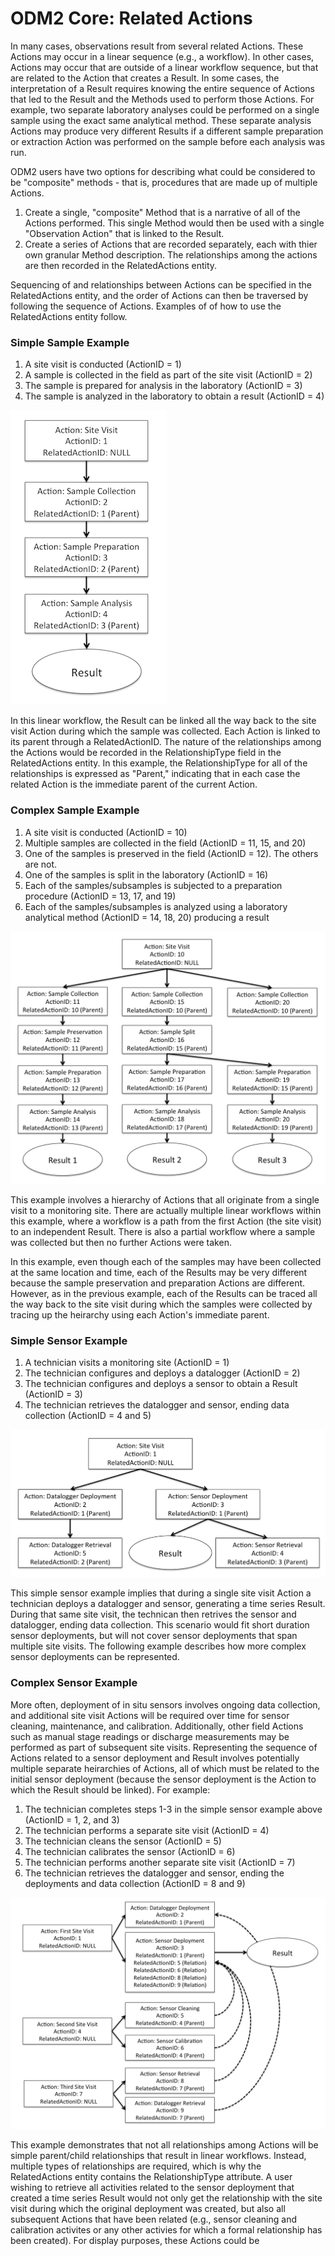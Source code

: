 ODM2 Core: Related Actions
==========================

In many cases, observations result from several related Actions. These Actions may occur in a linear sequence (e.g., a workflow). In other cases, Actions may occur that are outside of a linear workflow sequence, but that are related to the Action that creates a Result. In some cases, the interpretation of a Result requires knowing the entire sequence of Actions that led to the Result and the Methods used to perform those Actions.  For example, two separate laboratory analyses could be performed on a single sample using the exact same analytical method. These separate analysis Actions may produce very different Results if a different sample preparation or extraction Action was performed on the sample before each analysis was run. 

ODM2 users have two options for describing what could be considered to be "composite" methods - that is, procedures that are made up of multiple Actions.

1. Create a single, "composite" Method that is a narrative of all of the Actions performed. This single Method would then be used with a single "Observation Action" that is linked to the Result.
2. Create a series of Actions that are recorded separately, each with thier own granular Method description. The relationships among the actions are then recorded in the RelatedActions entity.

Sequencing of and relationships between Actions can be specified in the RelatedActions entity, and the order of Actions can then be traversed by following the sequence of Actions. Examples of of how to use the RelatedActions entity follow.

### Simple Sample Example

1. A site visit is conducted (ActionID = 1)
2. A sample is collected in the field as part of the site visit (ActionID = 2)
3. The sample is prepared for analysis in the laboratory (ActionID = 3)
4. The sample is analyzed in the laboratory to obtain a result (ActionID = 4)

![Simple Sample Workflow](images/simplesampleexample.png)

In this linear workflow, the Result can be linked all the way back to the site visit Action during which the sample was collected. Each Action is linked to its parent through a RelatedActionID. The nature of the relationships among the Actions would be recorded in the RelationshipType field in the RelatedActions entity. In this example, the RelationshipType for all of the relationships is expressed as "Parent," indicating that in each case the related Action is the immediate parent of the current Action.

### Complex Sample Example

1. A site visit is conducted (ActionID = 10)
2. Multiple samples are collected in the field (ActionID = 11, 15, and 20)
3. One of the samples is preserved in the field (ActionID = 12). The others are not.
4. One of the samples is split in the laboratory (ActionID = 16)
5. Each of the samples/subsamples is subjected to a preparation procedure (ActionID = 13, 17, and 19)
6. Each of the samples/subsamples is analyzed using a laboratory analytical method (ActionID = 14, 18, 20) producing a result

![Complex Sample Workflow](images/complexsampleexample.png)

This example involves a hierarchy of Actions that all originate from a single visit to a monitoring site.  There are actually multiple linear workflows within this example, where a workflow is a path from the first Action (the site visit) to an independent Result. There is also a partial workflow where a sample was collected but then no further Actions were taken.

In this example, even though each of the samples may have been collected at the same location and time, each of the Results may be very different because the sample preservation and preparation Actions are different. However, as in the previous example, each of the Results can be traced all the way back to the site visit during which the samples were collected by tracing up the heirarchy using each Action's immediate parent. 

### Simple Sensor Example

1. A technician visits a monitoring site (ActionID = 1)
2. The technician configures and deploys a datalogger (ActionID = 2)
3. The technician configures and deploys a sensor to obtain a Result (ActionID = 3)
4. The technician retrieves the datalogger and sensor, ending data collection (ActionID = 4 and 5)

![Simple Sensor Workflow](images/simplesensorexample.png)

This simple sensor example implies that during a single site visit Action a technician deploys a datalogger and sensor, generating a time series Result. During that same site visit, the technican then retrives the sensor and datalogger, ending data collection. This scenario would fit short duration sensor deployments, but will not cover sensor deployments that span multiple site visits. The following example describes how more complex sensor deployments can be represented.

### Complex Sensor Example

More often, deployment of in situ sensors involves ongoing data collection, and additional site visit Actions will be required over time for sensor cleaning, maintenance, and calibration. Additionally, other field Actions such as manual stage readings or discharge measurements may be performed as part of subsequent site visits. Representing the sequence of Actions related to a sensor deployment and Result involves potentially multiple separate heirarchies of Actions, all of which must be related to the initial sensor deployment (because the sensor deployment is the Action to which the Result should be linked).  For example:

1. The technician completes steps 1-3 in the simple sensor example above (ActionID = 1, 2, and 3)
2. The technician performs a separate site visit (ActionID = 4)
3. The technician cleans the sensor (ActionID = 5)
4. The technician calibrates the sensor (ActionID = 6)
5. The technician performs another separate site visit (ActionID = 7)
6. The technician retrieves the datalogger and sensor, ending the deployments and data collection (ActionID = 8 and 9)

![Complex Sensor Workflow](images/complexsensorexample.png)

This example demonstrates that not all relationships among Actions will be simple parent/child relationships that result in linear workflows. Instead, multiple types of relationships are required, which is why the RelatedActions entity contains the RelationshipType attribute. A user wishing to retrieve all activities related to the sensor deployment that created a time series Result would not only get the relationship with the site visit during which the original deployment was created, but also all subsequent Actions that have been related (e.g., sensor cleaning and calibration activites or any other activies for which a formal relationship has been created). For display purposes, these Actions could be 
